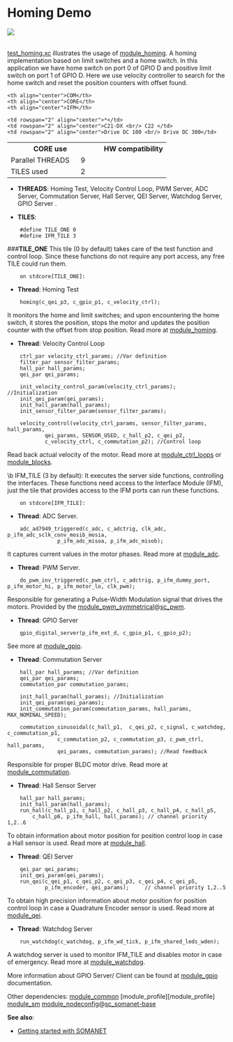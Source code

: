Homing Demo
=======================
<a href="https://github.com/synapticon/sc_sncn_motorctrl_sin/blob/master/SYNAPTICON.md">
<img align="left" src="https://s3-eu-west-1.amazonaws.com/synapticon-resources/images/logos/synapticon_fullname_blackoverwhite_280x48.png"/>
</a>
<br/>
<br/>

[test_homing.xc](https://github.com/synapticon/sc_sncn_motorctrl_sin/blob/master/test_homing/src/test_homing.xc) illustrates the usage of [module_homing][module_homing]. A homing implementation based on limit switches and a home switch.
In this application we have home switch on port 0 of GPIO D and positive limit switch on port 1 of GPIO D. Here we use velocity controller to search for the home switch and reset the position counters with offset found.

<table align="center" cellpadding="5" width="80%">
<tr>
    <th colspan="2">CORE use</th>
    <td rowspan="3" width="1px"></td>
    <th colspan="3">HW compatibility</th>
</tr>
<tr>
    <td>Parallel THREADS</td>
    <td width="30px" align="center"> 9 </td>

    <th align="center">COM</th>
    <th align="center">CORE</th>
    <th align="center">IFM</th>
</tr>
<tr>
    <td>TILES used</td>
    <td width="30px" align="center"> 2 </td>

    <td rowspan="2" align="center">*</td>
    <td rowspan="2" align="center">C21-DX <br/> C22 </td>
    <td rowspan="2" align="center">Drive DC 100 <br/> Drive DC 300</td>
</tr>
</table>

- **THREADS**:  Homing Test, Velocity Control Loop, PWM Server, ADC Server, Commutation Server, Hall Server, QEI Server, Watchdog Server, GPIO Server . 

- **TILES**:
```
	#define TILE_ONE 0
	#define IFM_TILE 3
```

###**TILE_ONE** 
This tile (0 by default) takes care of the test function and control loop. Since these functions do not require any port access, any free TILE could run them.
```
	on stdcore[TILE_ONE]:
```
- **Thread**: Homing Test
```
	homing(c_qei_p3, c_gpio_p1, c_velocity_ctrl);
```
It monitors the home and limit switches; and upon encountering the home switch, it stores the position, stops the motor and updates the position counter with the offset from stop position.  Read more at [module_homing][module_homing].

- **Thread**: Velocity Control Loop
```
	ctrl_par velocity_ctrl_params; //Var definition
	filter_par sensor_filter_params;
	hall_par hall_params;
	qei_par qei_params;

	init_velocity_control_param(velocity_ctrl_params); //Initialization
	init_qei_param(qei_params);
	init_hall_param(hall_params);
	init_sensor_filter_param(sensor_filter_params);

	velocity_control(velocity_ctrl_params, sensor_filter_params, hall_params, 
			qei_params, SENSOR_USED, c_hall_p2, c_qei_p2, 
			c_velocity_ctrl, c_commutation_p2); //Control loop
```

Read back actual velocity of the motor. Read more at [module_ctrl_loops][module_ctrl_loops] or [module_blocks][module_blocks].

\b IFM_TILE (3 by default): It executes the server side functions, controlling the interfaces. These functions need access to the Interface Module (IFM), just the tile that provides access to the IFM ports can run these functions.  

```
	on stdcore[IFM_TILE]:
```
- **Thread**: ADC Server.
```	
	adc_ad7949_triggered(c_adc, c_adctrig, clk_adc, p_ifm_adc_sclk_conv_mosib_mosia,
				p_ifm_adc_misoa, p_ifm_adc_misob);
```	
It captures current values in the motor phases. Read more at [module_adc][module_adc].		
	
- **Thread**: PWM Server.
```
	do_pwm_inv_triggered(c_pwm_ctrl, c_adctrig, p_ifm_dummy_port, p_ifm_motor_hi, p_ifm_motor_lo, clk_pwm);
```
Responsible for generating a Pulse-Width Modulation signal that drives the motors. Provided by the [module_pwm_symmetrical][module_pwm_symmetrical]@[sc_pwm][sc_pwm].

- **Thread**: GPIO Server
```			
	gpio_digital_server(p_ifm_ext_d, c_gpio_p1, c_gpio_p2);
```
See more at [module_gpio][module_gpio].


- **Thread**: Commutation Server 
```
	hall_par hall_params; //Var definition
	qei_par qei_params;
	commutation_par commutation_params;

	init_hall_param(hall_params); //Initialization
	init_qei_param(qei_params);
	init_commutation_param(commutation_params, hall_params, MAX_NOMINAL_SPEED); 

	commutation_sinusoidal(c_hall_p1,  c_qei_p2, c_signal, c_watchdog, c_commutation_p1,
				c_commutation_p2, c_commutation_p3, c_pwm_ctrl, hall_params,
				qei_params, commutation_params); //Read feedback
```
Responsible for proper BLDC motor drive. Read more at [module_commutation][module_commutation].

- **Thread**: Hall Sensor Server
```
	hall_par hall_params;
	init_hall_param(hall_params);
	run_hall(c_hall_p1, c_hall_p2, c_hall_p3, c_hall_p4, c_hall_p5,
		c_hall_p6, p_ifm_hall, hall_params); // channel priority 1,2..6
```
To obtain information about motor position for position control loop in case a Hall sensor is used. Read more at [module_hall][module_hall].

- **Thread**: QEI Server
```
	qei_par qei_params;
	init_qei_param(qei_params);
	run_qei(c_qei_p1, c_qei_p2, c_qei_p3, c_qei_p4, c_qei_p5,
			p_ifm_encoder, qei_params);  	// channel priority 1,2..5
```
To obtain high precision information about motor position for position control loop in case a Quadrature Encoder sensor is used. Read more at [module_qei][module_qei].

- **Thread**: Watchdog Server
```
	run_watchdog(c_watchdog, p_ifm_wd_tick, p_ifm_shared_leds_wden);
```
A watchdog server is used to monitor IFM_TILE and disables motor in case of emergency. Read more at [module_watchdog][module_watchdog].


More information about GPIO Server/ Client can be found at [module_gpio][module_gpio] documentation.

Other dependencies: [module_common][module_common] [module_profile][module_profile] [module_sm][module_sm]
 [module_nodeconfig][module_nodeconfig]@[sc_somanet-base][sc_somanet-base]

**See also**:

- [Getting started with SOMANET][getting_started_somanet]    


[sc_sncn_ethercat]:https://github.com/synapticon/sc_sncn_ethercat
[sc_pwm]: https://github.com/synapticon/sc_pwm
[sc_somanet-base]: https://github.com/synapticon/sc_somanet-base

[module_adc]: https://github.com/synapticon/sc_sncn_motorctrl_sin/tree/master/module_adc
[module_hall]: https://github.com/synapticon/sc_sncn_motorctrl_sin/tree/master/module_hall
[module_watchdog]: https://github.com/synapticon/sc_sncn_motorctrl_sin/tree/master/module_watchdog
[modle_ecat_drive]: https://github.com/synapticon/sc_sncn_motorctrl_sin/tree/master/module_ecat_drive
[module_ctrl_loops]: https://github.com/synapticon/sc_sncn_motorctrl_sin/tree/master/module_ctrl_loops
[module_blocks]: https://github.com/synapticon/sc_sncn_motorctrl_sin/tree/master/module_blocks
[module_qei]: https://github.com/synapticon/sc_sncn_motorctrl_sin/tree/master/module_qei
[module_commutation]: https://github.com/synapticon/sc_sncn_motorctrl_sin/tree/master/module_commutation
[module_gpio]: https://github.com/synapticon/sc_sncn_motorctrl_sin/tree/master/module_gpio
[module_common]: https://github.com/synapticon/sc_sncn_motorctrl_sin/tree/master/module_common
[module_sm]: https://github.com/synapticon/sc_sncn_motorctrl_sin/tree/master/module_sm
[module_homing]: https://github.com/synapticon/sc_sncn_motorctrl_sin/tree/master/test_homing

[module_ethercat]: https://github.com/synapticon/sc_sncn_ethercat/tree/master/module_ethercat

[module_pwm_symmetrical]: https://github.com/synapticon/sc_pwm/tree/master/module_pwm_symmetrical

[module_nodeconfig]: https://github.com/synapticon/sc_somanet-base/tree/master/module_nodeconfig

[how_to_configure_motors]: https://github.com/synapticon/sc_sncn_motorctrl_sin/blob/master/howto/HOW_TO_CONFIGURE_MOTORS.md
[getting_started_somanet]: http://doc.synapticon.com/wiki/index.php/Category:Getting_Started_with_SOMANET
